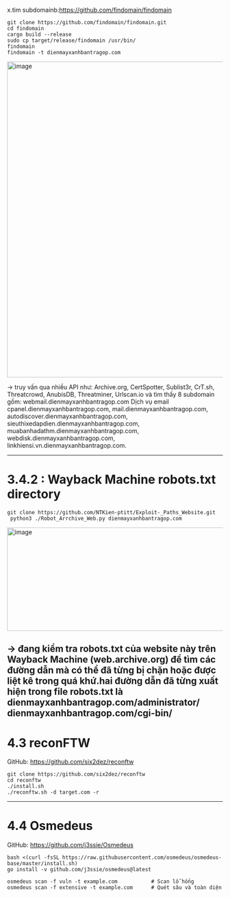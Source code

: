 x.tìm subdomainb:https://github.com/findomain/findomain
```apt update
git clone https://github.com/findomain/findomain.git
cd findomain
cargo build --release
sudo cp target/release/findomain /usr/bin/
findomain
findomain -t dienmayxanhbantragop.com
```
<img width="845" height="736" alt="image" src="https://github.com/user-attachments/assets/6a7e56d4-24b0-4a10-9f04-0dd872ff801a" />

-> truy vấn qua nhiều API như: Archive.org, CertSpotter, Sublist3r, CrT.sh, Threatcrowd, AnubisDB, Threatminer, Urlscan.io và tìm thấy 8 subdomain gồm: webmail.dienmayxanhbantragop.com	Dịch vụ email
cpanel.dienmayxanhbantragop.com, mail.dienmayxanhbantragop.com, autodiscover.dienmayxanhbantragop.com, sieuthixedapdien.dienmayxanhbantragop.com, muabanhadathm.dienmayxanhbantragop.com, webdisk.dienmayxanhbantragop.com, linkhiensi.vn.dienmayxanhbantragop.com.

---

# 3.4.2 : Wayback Machine robots.txt directory
```
git clone https://github.com/NTKien-ptitt/Exploit-_Paths_Website.git
 python3 ./Robot_Arrchive_Web.py dienmayxanhbantragop.com
```

<img width="1083" height="241" alt="image" src="https://github.com/user-attachments/assets/b42cb90f-7130-47d7-a3ce-713f2e391f45" />

-> đang kiểm tra robots.txt của website này trên Wayback Machine (web.archive.org) để tìm các đường dẫn mà có thể đã từng bị chặn hoặc được liệt kê trong quá khứ.hai đường dẫn đã từng xuất hiện trong file robots.txt là dienmayxanhbantragop.com/administrator/ dienmayxanhbantragop.com/cgi-bin/
---
# 4.3 reconFTW
GitHub: https://github.com/six2dez/reconftw
```
git clone https://github.com/six2dez/reconftw
cd reconftw
./install.sh
./reconftw.sh -d target.com -r
```
---
# 4.4 Osmedeus
GitHub: https://github.com/j3ssie/Osmedeus
```
bash <(curl -fsSL https://raw.githubusercontent.com/osmedeus/osmedeus-base/master/install.sh)
go install -v github.com/j3ssie/osmedeus@latest

osmedeus scan -f vuln -t example.com           # Scan lỗ hổng
osmedeus scan -f extensive -t example.com      # Quét sâu và toàn diện
```


